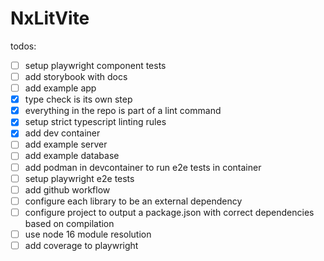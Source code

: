 # NxLitVite

todos:

- [ ] setup playwright component tests
- [ ] add storybook with docs
- [ ] add example app
- [x] type check is its own step
- [x] everything in the repo is part of a lint command
- [x] setup strict typescript linting rules
- [x] add dev container
- [ ] add example server
- [ ] add example database
- [ ] add podman in devcontainer to run e2e tests in container
- [ ] setup playwright e2e tests
- [ ] add github workflow
- [ ] configure each library to be an external dependency
- [ ] configure project to output a package.json with correct dependencies based on compilation
- [ ] use node 16 module resolution
- [ ] add coverage to playwright
